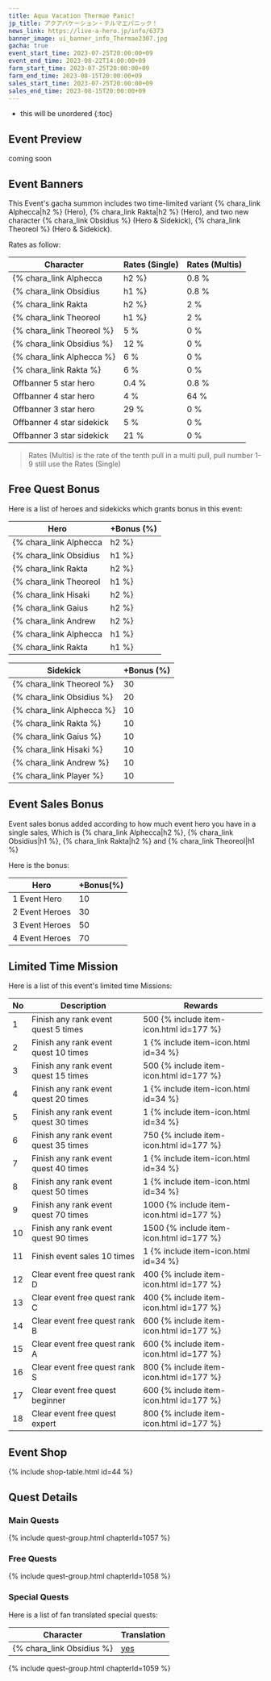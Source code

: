 ```yaml
---
title: Aqua Vacation Thermae Panic!
jp_title: アクアバケーション・テルマエパニック！
news_link: https://live-a-hero.jp/info/6373
banner_image: ui_banner_info_Thermae2307.jpg
gacha: true
event_start_time: 2023-07-25T20:00:00+09
event_end_time: 2023-08-22T14:00:00+09
farm_start_time: 2023-07-25T20:00:00+09
farm_end_time: 2023-08-15T20:00:00+09
sales_start_time: 2023-07-25T20:00:00+09
sales_end_time: 2023-08-15T20:00:00+09
---
```


* this will be unordered
{:toc}

## Event Preview

coming soon

## Event Banners

This Event's gacha summon includes two time-limited variant {% chara_link Alphecca|h2 %} (Hero), {% chara_link Rakta|h2 %} (Hero),
and two new character {% chara_link Obsidius %} (Hero & Sidekick), {% chara_link Theoreol %} (Hero & Sidekick).

Rates as follow:

| Character                                                | Rates (Single) | Rates (Multis) |
|----------------------------------------------------------|----------------|----------------|
| {% chara_link Alphecca|h2 %}                               | 0.8 %            | 1.6 %            |
| {% chara_link Obsidius|h1 %}                              | 0.8 %            | 1.6 %            |
| {% chara_link Rakta|h2 %}                             | 2 %              | 16 %             |
| {% chara_link Theoreol|h1 %}                             | 2 %              | 16 %             |
| {% chara_link Theoreol %}                                 | 5 %              | 0 %             |
| {% chara_link Obsidius %}                                 | 12 %              | 0 %             |
| {% chara_link Alphecca %}                                 | 6 %              | 0 %             |
| {% chara_link Rakta %}                                 | 6 %              | 0 %             |
| Offbanner 5 star hero                                    | 0.4 %            | 0.8 %            |
| Offbanner 4 star hero                                    | 4 %              | 64 %             |
| Offbanner 3 star hero                                    | 29 %             | 0 %              |
| Offbanner 4 star sidekick                                | 5 %              | 0 %              |
| Offbanner 3 star sidekick                                | 21 %             | 0 %              |

>Rates (Multis) is the rate of the tenth pull in a multi pull, pull number 1-9 still use the Rates (Single)

## Free Quest Bonus

Here is a list of heroes and sidekicks which grants bonus in this event:

| Hero | +Bonus (%)|
|------------|--------------|
| {% chara_link Alphecca|h2 %} | 40 |
| {% chara_link Obsidius|h1 %}  | 40 |
| {% chara_link Rakta|h2 %}  | 30 |
| {% chara_link Theoreol|h1 %}  | 30 |
| {% chara_link Hisaki|h2 %} | 20 |
| {% chara_link Gaius|h2 %}  | 20 |
| {% chara_link Andrew|h2 %} | 10 | 
| {% chara_link Alphecca|h1 %} | 10 | 
| {% chara_link Rakta|h1 %} | 10 | 

| Sidekick | +Bonus (%) |
|-------------|---------------|
| {% chara_link Theoreol %} | 30 |
| {% chara_link Obsidius %}  | 20 | 
| {% chara_link Alphecca %}  | 10 | 
| {% chara_link Rakta %}  | 10 | 
| {% chara_link Gaius %}  | 10 | 
| {% chara_link Hisaki %}  | 10 | 
| {% chara_link Andrew %}  | 10 | 
| {% chara_link Player %} | 10 | 

## Event Sales Bonus

Event sales bonus added according to how much event hero you have in a single sales, Which is
{% chara_link Alphecca|h2 %}, {% chara_link Obsidius|h1 %}, {% chara_link Rakta|h2 %} and {% chara_link Theoreol|h1 %}

Here is the bonus:

| Hero   | +Bonus(%) |
|--------|-----------|
| 1 Event Hero   |     10    |
| 2 Event Heroes |     30    |
| 3 Event Heroes |     50    |
| 4 Event Heroes |     70    |

## Limited Time Mission

Here is a list of this event's limited time Missions:

| No  | Description      | Rewards      |
|----|-----------------------------------------------------------|----------------|
| 1  | Finish any rank event quest 5 times | 500 {% include item-icon.html id=177 %}    |
| 2  | Finish any rank event quest 10 times | 1 {% include item-icon.html id=34 %}    |
| 3  | Finish any rank event quest 15 times | 500 {% include item-icon.html id=177 %} |
| 4  | Finish any rank event quest 20 times | 1 {% include item-icon.html id=34 %}    |
| 5  | Finish any rank event quest 30 times | 1 {% include item-icon.html id=34 %}    |
| 6  | Finish any rank event quest 35 times | 750 {% include item-icon.html id=177 %}    |
| 7  | Finish any rank event quest 40 times | 1 {% include item-icon.html id=34 %}    |
| 8  | Finish any rank event quest 50 times | 1 {% include item-icon.html id=34 %}    |
| 9  | Finish any rank event quest 70 times | 1000 {% include item-icon.html id=177 %}    |
| 10  | Finish any rank event quest 90 times | 1500 {% include item-icon.html id=177 %}    |
| 11  | Finish event sales 10 times | 1 {% include item-icon.html id=34 %}    |
| 12 | Clear event free quest rank D  | 400 {% include item-icon.html id=177 %}    |
| 13 | Clear event free quest rank C  | 400 {% include item-icon.html id=177 %}    |
| 14 | Clear event free quest rank B  | 600 {% include item-icon.html id=177 %}    |
| 15 | Clear event free quest rank A  | 600 {% include item-icon.html id=177 %}    |
| 16 | Clear event free quest rank S  | 800 {% include item-icon.html id=177 %}    |
| 17 | Clear event free quest beginner  | 600 {% include item-icon.html id=177 %}    |
| 18 | Clear event free quest expert  | 800 {% include item-icon.html id=177 %}    |

## Event Shop

{% include shop-table.html id=44 %}

## Quest Details

### Main Quests

{% include quest-group.html chapterId=1057 %}

### Free Quests

{% include quest-group.html chapterId=1058 %}

### Special Quests

Here is a list of fan translated special quests:

| Character  | Translation      | 
|------------|------------------|
| {% chara_link Obsidius %}  | [yes](https://docs.google.com/spreadsheets/d/1td0UxSJUDnp5YHsdCrCUg-PPzzcxqLGBQTTc0iKIEFY/edit?usp=sharing) |

{% include quest-group.html chapterId=1059 %}
